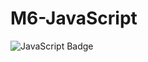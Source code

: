 # M6-JavaScript
![JavaScript Badge](https://img.shields.io/badge/JavaScript-F7DF1E?style=for-the-badge&logo=JavaScript&logoColor=white)
